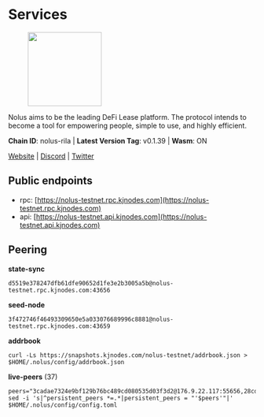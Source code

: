 # Services

<figure><img src="https://raw.githubusercontent.com/kj89/testnet_manuals/main/pingpub/logos/nolus.png" width="150" alt=""><figcaption></figcaption></figure>

Nolus aims to be the leading DeFi Lease platform. The protocol  intends to become a tool for empowering people, simple to use, and highly efficient.

**Chain ID**: nolus-rila | **Latest Version Tag**: v0.1.39 | **Wasm**: ON

[Website](https://www.nolus.io) | [Discord](https://discord.gg/nolus-protocol) | [Twitter](https://twitter.com/NolusProtocol)


## Public endpoints

* rpc: [https://nolus-testnet.rpc.kjnodes.com](https://nolus-testnet.rpc.kjnodes.com)
* api: [https://nolus-testnet.api.kjnodes.com](https://nolus-testnet.api.kjnodes.com)

## Peering

**state-sync**

```
d5519e378247dfb61dfe90652d1fe3e2b3005a5b@nolus-testnet.rpc.kjnodes.com:43656
```

**seed-node**

```
3f472746f46493309650e5a033076689996c8881@nolus-testnet.rpc.kjnodes.com:43659
```

**addrbook**
```
curl -Ls https://snapshots.kjnodes.com/nolus-testnet/addrbook.json > $HOME/.nolus/config/addrbook.json
```

**live-peers** (37)
```
peers="3cadae7324e9bf129b76bc489cd080535d03f3d2@176.9.22.117:55656,28cdf59b342cb19fe488e99fab754ccc90c379e3@185.196.21.104:26656,48283100d4cf8068dc16ef1b10aacf092303ec2f@65.109.85.170:47656,d5519e378247dfb61dfe90652d1fe3e2b3005a5b@65.109.68.190:43656,7a1fc4d1cc0ffec7db6a2a15496136e62561b162@161.97.146.108:26656,8b0b427b4567a7a66f05fab1146ee97b52ad7958@93.189.30.119:26656,d53006a0db9a2eac79f853526719716cece550ad@144.76.92.112:26656,8c5de077ed97fea13f822e0afa9d5720b1ff7e1d@178.63.8.245:26656,681ecb99467dd00a586d9499a1002f2829f1a02d@65.109.85.208:29656,5c2a752c9b1952dbed075c56c600c3a79b58c395@195.3.220.135:27016,67be97f5ef69a4f149fbef7970ba888e5b2c2cff@65.108.231.124:16656,6d5921160c688c2e4e3b510fcfa48496e74cf2c6@80.92.204.247:37656,89aaf76a23b16bd57a1982e7b304fd998a49942a@65.109.85.226:9000,fa0a2fe57c2ab28aee6cc0be4eddbc68d6587a75@95.217.165.189:26656,c8c6249b27b4a34aac554d12b0107cc6421098ef@65.108.126.35:24656,60c57c5b7215c84260249768cf66ae550142af9f@141.98.169.25:26656,476ec19cf2d9374cdf141a432c7952c57cffadc3@168.119.228.30:26656,8ca0bffdf45aa4aaa4624c6d4c3e258a8c595591@65.108.43.58:27659,1cb8223111a5fb8a631d73aa3bcd7abd2ef41ba7@45.87.104.84:1184,43b2582d9f63b46df12879729e8d3d1daa899ef4@144.126.154.230:26656,301dcb25951a0ebd6a36e09e612c85dc3aea3767@95.70.160.37:26656,d788696b4ea9ddd295f86f0cb10a6be86a94764c@161.97.136.72:26656,d694df8e90ddf6102be5c825e57fc58d55217629@143.198.205.193:26656,d0d604e5c22d5be38adaea41fc9694a26dc143ac@217.79.255.69:26656,e17967a4b9a8183d12659fab318a4f81673f6a51@185.245.183.172:37656,b6c8dc38a5dba19a3f10d23b3572065db9265fa3@65.109.85.225:9000,12b146cd82c7142e9d8aeb4f246499927ecb1c0f@217.13.223.167:36656,2c5145c500078fae0e6c013ef75afad62c3c0ea2@95.128.140.24:26656,ef404b6e855c70ee51532ca83407350d2379bdec@5.161.101.185:26656,e0ea5572b54c2bb5860304c5f0163becd78fee7c@178.20.44.3:43656,2e3df91be55a88d53a26161e1e3314aff8889593@108.175.1.130:29656,ac38d6ef4cc254c689bcd6bcaf2a359672e4405b@77.238.148.219:26656,b5a5b708db94c3d73a05a0fc1eb5509073f5920c@185.209.31.23:43656,c4a974e2a4d548163e6506f2d2f2d4aeb1c89f18@194.163.190.167:36656,1e679cdba975c9cdd60b764d498b70518b8f6678@89.252.21.37:26656,ea777d59ec44f1739c6a4908942db43966a1f475@45.55.59.70:26656,e711b6631c3e5bb2f6c389cbc5d422912b05316b@213.239.216.252:15256"
sed -i 's|^persistent_peers *=.*|persistent_peers = "'$peers'"|' $HOME/.nolus/config/config.toml
```
